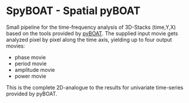 # SpyBOAT - Spatial pyBOAT

Small pipeline for the time-frequency analysis of 3D-Stacks (time,Y,X) based on the tools provided by [pyBOAT](https://github.com/tensionhead/pyBOAT). The supplied input movie gets analyzed pixel by pixel along the time axis, yielding up to four output movies:

- phase movie
- period movie
- amplitude movie
- power movie

This is the complete 2D-analogue to the results for univariate time-series provided by pyBOAT.